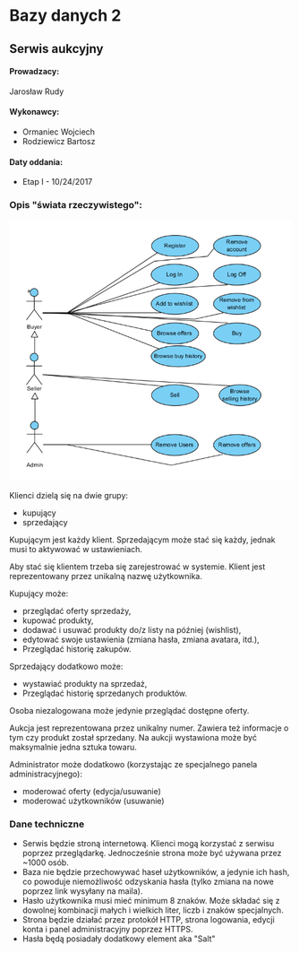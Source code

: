 # Bazy danych 2
## Serwis aukcyjny
#### Prowadzacy:
Jarosław Rudy

#### Wykonawcy:
* Ormaniec Wojciech  
* Rodziewicz Bartosz

#### Daty oddania:
* Etap I - 10/24/2017

### Opis "świata rzeczywistego":

![Use Case Diagram](useCases.jpg "Use case diagram")

Klienci dzielą się na dwie grupy:
* kupujący
* sprzedający

Kupującym jest każdy klient. Sprzedającym może stać się każdy, jednak musi to aktywować w ustawieniach.

Aby stać się klientem trzeba się zarejestrować w systemie. Klient jest reprezentowany przez unikalną nazwę użytkownika.

Kupujący może:
* przeglądać oferty sprzedaży,
* kupować produkty,
* dodawać i usuwać produkty do/z listy na później (wishlist),
* edytować swoje ustawienia (zmiana hasła, zmiana avatara, itd.),
* Przeglądać historię zakupów.

Sprzedający dodatkowo może:
* wystawiać produkty na sprzedaż,
* Przeglądać historię sprzedanych produktów.

Osoba niezalogowana może jedynie przeglądać dostępne oferty.

Aukcja jest reprezentowana przez unikalny numer. Zawiera też informacje o tym czy produkt został sprzedany. Na aukcji wystawiona może być maksymalnie jedna sztuka towaru.

Administrator może dodatkowo (korzystając ze specjalnego panela administracyjnego):
* moderować oferty (edycja/usuwanie)
* moderować użytkowników (usuwanie)

### Dane techniczne

* Serwis będzie stroną internetową. Klienci mogą korzystać z serwisu poprzez przeglądarkę. Jednocześnie strona może być używana przez ~1000 osób.
* Baza nie będzie przechowywać haseł użytkowników, a jedynie ich hash, co powoduje niemożliwość odzyskania hasła (tylko zmiana na nowe poprzez link wysyłany na maila).
* Hasło użytkownika musi mieć minimum 8 znaków. Może składać się z dowolnej kombinacji małych i wielkich liter, liczb i znaków specjalnych.
* Strona będzie działać przez protokół HTTP, strona logowania, edycji konta i panel administracyjny poprzez HTTPS.
* Hasła będą posiadały dodatkowy element aka "Salt"
